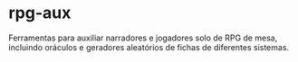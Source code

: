 # rpg-aux
Ferramentas para auxiliar narradores e jogadores solo de RPG de mesa, incluindo oráculos e geradores aleatórios de fichas de diferentes sistemas.
